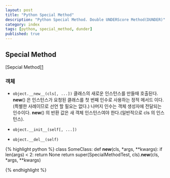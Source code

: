 ```yaml
---
layout: post
title: "Python Special Method"
description: "Python Special Method. Double UNDERScore Method(DUNDER)"
category: index
tags: [python, special_method, dunder]
published: true
---
```


## Special Method
[Sepcial Method][1](https://docs.python.org/3/reference/datamodel.html#special-method-names "스페셜 메소드")

### 객체

* `object.__new__(cls[, ...])`
	클래스의 새로운 인스턴스를 만들때 호출된다.
	__new__() 은 인스턴스가 요청된 클래스를 첫 번째 인수로 사용하는 정적 메서드 이다.
	(특별한 사례이므로 선언 할 필요는 없다.)
	나머지 인수는 객체 생성자에 전달되는 인수이다.
	__new__() 의 반환 값은 새 객체 인스턴스여야 한다.(일반적으로 cls 의 인스턴스).

* `object.__init__(self[, ...])`

* `object.__del__(self)`


{% highlight python %}
class SomeClass:
	def __new__(cls, *args, **kwargs):
		if len(args) < 2:
		    return None
		return super(SpecialMethodTest, cls).__new__(cls, *args, **kwargs)

{% endhighlight %}
